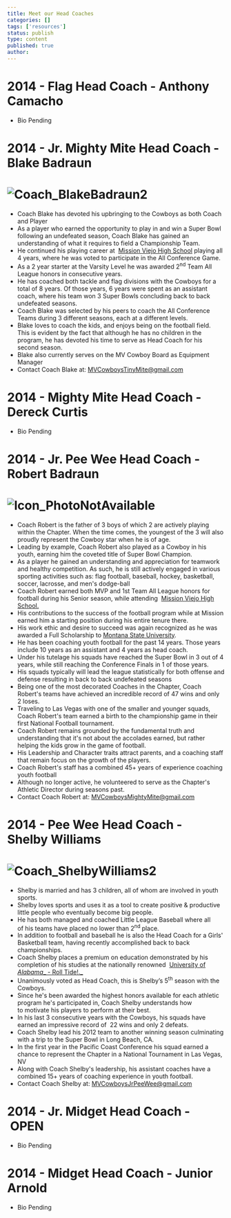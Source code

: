 ```yaml
---
title: Meet our Head Coaches
categories: []
tags: ['resources']
status: publish
type: content
published: true
author: 
---
```

# 2014 - Flag Head Coach - Anthony Camacho

- Bio Pending

# 2014 - Jr. Mighty Mite Head Coach - Blake Badraun

# ![Coach_BlakeBadraun2](http://mvcowboysfootball.files.wordpress.com/2013/07/coach_blakebadraun2.jpg)

- Coach Blake has devoted his upbringing to the Cowboys as both Coach and Player
- As a player who earned the opportunity to play in and win a Super Bowl following an undefeated season, Coach Blake has gained an understanding of what it requires to field a Championship Team.
- He continued his playing career at  [Mission Viejo High School](http://www.missionfootball.com/ "Mission Diablos") playing all 4 years, where he was voted to participate in the All Conference Game.
- As a 2 year starter at the Varsity Level he was awarded 2<sup>nd</sup> Team All League honors in consecutive years.
- He has coached both tackle and flag divisions with the Cowboys for a total of 8 years. Of those years, 6 years were spent as an assistant coach, where his team won 3 Super Bowls concluding back to back undefeated seasons.
- Coach Blake was selected by his peers to coach the All Conference Teams during 3 different seasons, each at a different levels.
- Blake loves to coach the kids, and enjoys being on the football field. This is evident by the fact that although he has no children in the program, he has devoted his time to serve as Head Coach for his second season.
- Blake also currently serves on the MV Cowboy Board as Equipment Manager
- Contact Coach Blake at: [MVCowboysTinyMite@gmail.com](mailto:MVCowboysTinyMite@gmail.com)

# 2014 - Mighty Mite Head Coach - Dereck Curtis

- Bio Pending

# 2014 - Jr. Pee Wee Head Coach - Robert Badraun

# ![Icon_PhotoNotAvailable](http://mvcowboysfootball.files.wordpress.com/2013/07/coach_robertbadraun21.jpg)

- Coach Robert is the father of 3 boys of which 2 are actively playing within the Chapter. When the time comes, the youngest of the 3 will also proudly represent the Cowboy star when he is of age.
- Leading by example, Coach Robert also played as a Cowboy in his youth, earning him the coveted title of Super Bowl Champion.
- As a player he gained an understanding and appreciation for teamwork and healthy competition. As such, he is still actively engaged in various sporting activities such as: flag football, baseball, hockey, basketball, soccer, lacrosse, and men's dodge-ball
- Coach Robert earned both MVP and 1st Team All League honors for football during his Senior season, while attending  [Mission Viejo High School.](http://www.missionfootball.com/ "Mission Viejo High")
- His contributions to the success of the football program while at Mission earned him a starting position during his entire tenure there.
- His work ethic and desire to succeed was again recognized as he was awarded a Full Scholarship to [Montana State University](http://www.montana.edu/ "Montana State University").
- He has been coaching youth football for the past 14 years. Those years include 10 years as an assistant and 4 years as head coach.
- Under his tutelage his squads have reached the Super Bowl in 3 out of 4 years, while still reaching the Conference Finals in 1 of those years.
- His squads typically will lead the league statistically for both offense and defense resulting in back to back undefeated seasons
- Being one of the most decorated Coaches in the Chapter, Coach Robert's teams have achieved an incredible record of 47 wins and only 2 loses.
- Traveling to Las Vegas with one of the smaller and younger squads, Coach Robert's team earned a birth to the championship game in their first National Football tournament.
- Coach Robert remains grounded by the fundamental truth and understanding that it's not about the accolades earned, but rather helping the kids grow in the game of football.
- His Leadership and Character traits attract parents, and a coaching staff that remain focus on the growth of the players.
- Coach Robert's staff has a combined 45+ years of experience coaching youth football
- Although no longer active, he volunteered to serve as the Chapter's Athletic Director during seasons past.
- Contact Coach Robert at: [MVCowboysMightyMite@gmail.com](MVCowboysMightyMite@gmail.com)

# 2014 - Pee Wee Head Coach - Shelby Williams

# ![Coach_ShelbyWilliams2](http://mvcowboysfootball.files.wordpress.com/2013/07/coach_shelbywilliams2.jpg)

- Shelby is married and has 3 children, all of whom are involved in youth sports.
- Shelby loves sports and uses it as a tool to create positive & productive little people who eventually become big people.
- He has both managed and coached Little League Baseball where all of his teams have placed no lower than 2<sup>nd </sup>place.
- In addition to football and baseball he is also the Head Coach for a Girls' Basketball team, having recently accomplished back to back championships.
- Coach Shelby places a premium on education demonstrated by his completion of his studies at the nationally renowned  [University of _Alabama__ - Roll Tide!._](http://www.ua.edu/ "Roll Tide!")
- Unanimously voted as Head Coach, this is Shelby’s 5<sup>th</sup> season with the Cowboys.
- Since he's been awarded the highest honors available for each athletic program he's participated in, Coach Shelby understands how to motivate his players to perform at their best.
- In his last 3 consecutive years with the Cowboys, his squads have earned an impressive record of  22 wins and only 2 defeats.
- Coach Shelby lead his 2012 team to another winning season culminating with a trip to the Super Bowl in Long Beach, CA.
- In the first year in the Pacific Coast Conference his squad earned a chance to represent the Chapter in a National Tournament in Las Vegas, NV
- Along with Coach Shelby's leadership, his assistant coaches have a combined 15+ years of coaching experience in youth football.
- Contact Coach Shelby at: [MVCowboysJrPeeWee@gmail.com](MVCowboysJrPeeWee@gmail.com)

# 2014 - Jr. Midget Head Coach - OPEN

- Bio Pending

# 2014 - Midget Head Coach - Junior Arnold

- Bio Pending
